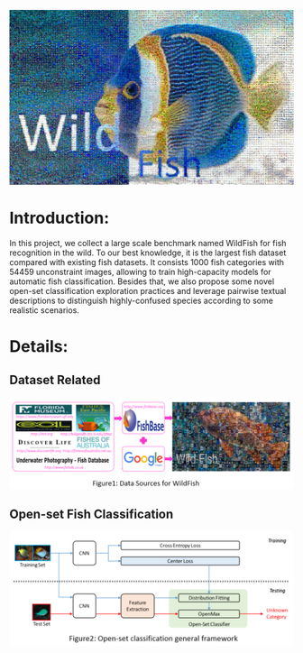 ![image](https://github.com/PeiqinZhuang/WildFish/blob/master/paper/WildFish_cover.jpg)


# Introduction:
In this project, we collect a large scale benchmark named WildFish for fish recognition in the wild. To our best knowledge, it is the largest fish dataset compared with existing fish datasets. It consists 1000 fish categories with 54459 unconstraint images, allowing to train high-capacity models for automatic fish classification. Besides that, we also propose some novel open-set classification exploration practices and leverage pairwise textual descriptions to distinguish highly-confused species according to some realistic scenarios.

# Details:

## Dataset Related
![image](https://github.com/PeiqinZhuang/WildFish/blob/master/paper/Figure1.png)

## Open-set Fish Classification

![image](https://github.com/PeiqinZhuang/WildFish/blob/master/paper/Figure2.png)



